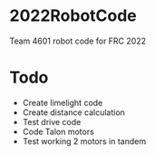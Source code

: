 # 2022RobotCode

Team 4601 robot code for FRC 2022

# Todo

- Create limelight code
- Create distance calculation
- Test drive code
- Code Talon motors
- Test working 2 motors in tandem
